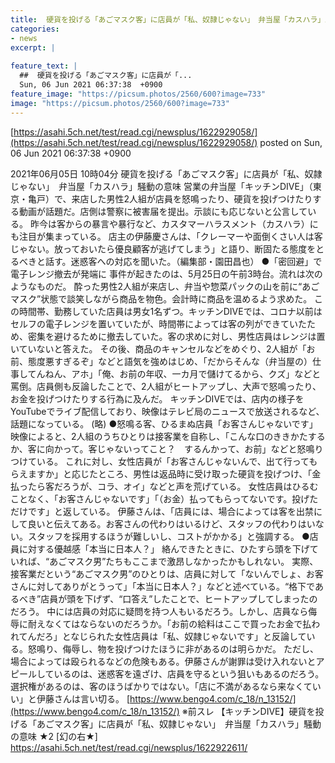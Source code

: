 ```yaml
---
title:  硬貨を投げる「あごマスク客」に店員が「私、奴隷じゃない」　弁当屋「カスハラ」騒動の意味  ★3  
categories:
- news
excerpt: |
  
feature_text: |
  ##  硬貨を投げる「あごマスク客」に店員が「...
  Sun, 06 Jun 2021 06:37:38  +0900
feature_image: "https://picsum.photos/2560/600?image=733"
image: "https://picsum.photos/2560/600?image=733"
---
```


[https://asahi.5ch.net/test/read.cgi/newsplus/1622929058/](https://asahi.5ch.net/test/read.cgi/newsplus/1622929058/)
posted on Sun, 06 Jun 2021 06:37:38  +0900

<!--more-->

2021年06月05日 10時04分 硬貨を投げる「あごマスク客」に店員が「私、奴隷じゃない」　弁当屋「カスハラ」騒動の意味 営業の弁当屋「キッチンDIVE」（東京・亀戸）で、来店した男性2人組が店員を怒鳴ったり、硬貨を投げつけたりする動画が話題だ。店側は警察に被害届を提出。示談にも応じないと公言している。 昨今は客からの暴言や暴行など、カスタマーハラスメント（カスハラ）にも注目が集まっている。 店主の伊藤慶さんは、「クレーマーや面倒くさい人は客じゃない。放っておいたら優良顧客が逃げてしまう」と語り、断固たる態度をとるべきと話す。迷惑客への対応を聞いた。（編集部・園田昌也） ●「密回避」で電子レンジ撤去が発端に 事件が起きたのは、5月25日の午前3時台。流れは次のようなものだ。 酔った男性2人組が来店し、弁当や惣菜パックの山を前に“あごマスク”状態で談笑しながら商品を物色。会計時に商品を温めるよう求めた。 この時間帯、勤務していた店員は男女1名ずつ。キッチンDIVEでは、コロナ以前はセルフの電子レンジを置いていたが、時間帯によっては客の列ができていたため、密集を避けるために撤去していた。客の求めに対し、男性店員はレンジは置いていないと答えた。 その後、商品のキャンセルなどをめぐり、2人組が「お前、態度悪すぎるぞ」などと語気を強めはじめ、「だからそんな（弁当屋の）仕事してんねん、アホ」「俺、お前の年収、一カ月で儲けてるから、クズ」などと罵倒。店員側も反論したことで、2人組がヒートアップし、大声で怒鳴ったり、お金を投げつけたりする行為に及んだ。 キッチンDIVEでは、店内の様子をYouTubeでライブ配信しており、映像はテレビ局のニュースで放送されるなど、話題になっている。 (略) ●怒鳴る客、ひるまぬ店員「お客さんじゃないです」 映像によると、2人組のうちひとりは接客業を自称し、「こんな口のききかたするか、客に向かって。客じゃないってこと？　するんかって、お前」などと怒鳴りつけている。 これに対し、女性店員が「お客さんじゃないんで、出て行ってもらえますか」と応じたところ、男性は返品時に受け取った硬貨を投げつけ、「金払ったら客だろうが、コラ、オイ」などと声を荒げている。 女性店員はひるむことなく、「お客さんじゃないです」「（お金）払ってもらってないです。投げただけです」と返している。 伊藤さんは、「店員には、場合によっては客を出禁にして良いと伝えてある。お客さんの代わりはいるけど、スタッフの代わりはいない。スタッフを採用するほうが難しいし、コストがかかる」と強調する。 ●店員に対する優越感「本当に日本人？」 絡んできたときに、ひたすら頭を下げていれば、“あごマスク男”たちもここまで激昂しなかったかもしれない。 実際、接客業だという“あごマスク男”のひとりは、店員に対して「ないんでしょ、お客さんに対してありがとうって」「本当に日本人？」などと述べている。“格下であるべき”店員が頭を下げず、“口答え”したことで、ヒートアップしてしまったのだろう。 中には店員の対応に疑問を持つ人もいるだろう。しかし、店員なら侮辱に耐えなくてはならないのだろうか。「お前の給料はここで買ったお金で払われてんだろ」となじられた女性店員は「私、奴隷じゃないです」と反論している。怒鳴り、侮辱し、物を投げつけたほうに非があるのは明らかだ。 ただし、場合によっては殴られるなどの危険もある。伊藤さんが謝罪は受け入れないとアピールしているのは、迷惑客を遠ざけ、店員を守るという狙いもあるのだろう。 選択権があるのは、客のほうばかりではない。「店に不満があるなら来なくていい」と伊藤さんは言い切る。 [https://www.bengo4.com/c_18/n_13152/](https://www.bengo4.com/c_18/n_13152/) ※前スレ 【キッチンDIVE】硬貨を投げる「あごマスク客」に店員が「私、奴隷じゃない」　弁当屋「カスハラ」騒動の意味 ★2 [幻の右★] https://asahi.5ch.net/test/read.cgi/newsplus/1622922611/
